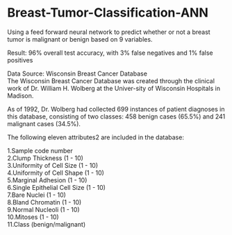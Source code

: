 # Breast-Tumor-Classification-ANN

Using a feed forward neural network to predict whether or not a breast tumor is malignant or benign based on 9 variables. 

Result: 96% overall test accuracy, with 3% false negatives and 1% false positives

Data Source: Wisconsin Breast Cancer Database<br>
The Wisconsin Breast Cancer Database was created through  the clinical work of Dr.  William H. Wolberg at the  Univer-sity  of  Wisconsin  Hospitals  in  Madison. <br>

As  of  1992,  Dr.  Wolberg  had  collected  699  instances  of  patient diagnoses  in  this  database,  consisting  of  two  classes:  458  benign  cases  (65.5%)  and  241  malignant  cases (34.5%). <br>

The following eleven attributes2 are included in the database:<br>

1.Sample code number<br>
2.Clump Thickness (1 - 10)<br>
3.Uniformity of Cell Size (1 - 10)<br>
4.Uniformity of Cell Shape (1 - 10)<br>
5.Marginal Adhesion (1 - 10)<br>
6.Single Epithelial Cell Size (1 - 10)<br>
7.Bare Nuclei (1 - 10)<br>
8.Bland Chromatin (1 - 10)<br>
9.Normal Nucleoli (1 - 10)<br>
10.Mitoses (1 - 10)<br>
11.Class (benign/malignant)
